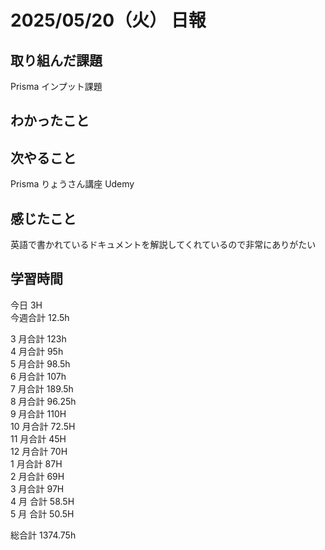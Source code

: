 # 2025/05/20（火） 日報

## 取り組んだ課題
Prisma インプット課題

## わかったこと


## 次やること
Prisma りょうさん講座 Udemy

## 感じたこと
英語で書かれているドキュメントを解説してくれているので非常にありがたい

## 学習時間

今日 3H
<br />
今週合計 12.5h
<br />

3 月合計 123h
<br />
4 月合計 95h
<br />
5 月合計 98.5h
<br />
6 月合計 107h
<br />
7 月合計 189.5h
<br />
8 月合計 96.25h
<br />
9 月合計 110H
<br />
10 月合計 72.5H
<br />
11 月合計 45H
<br />
12 月合計 70H
<br />
1 月合計 87H
<br />
2 月合計 69H
<br />
3 月合計 97H
<br />
4 月 合計 58.5H
<br />
5 月 合計 50.5H

総合計 1374.75h
